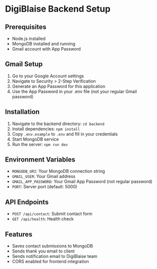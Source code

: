 # DigiBlaise Backend Setup

## Prerequisites
- Node.js installed
- MongoDB installed and running
- Gmail account with App Password

## Gmail Setup
1. Go to your Google Account settings
2. Navigate to Security > 2-Step Verification
3. Generate an App Password for this application
4. Use the App Password in your .env file (not your regular Gmail password)

## Installation
1. Navigate to the backend directory: `cd backend`
2. Install dependencies: `npm install`
3. Copy `.env.example` to `.env` and fill in your credentials
4. Start MongoDB service
5. Run the server: `npm run dev`

## Environment Variables
- `MONGODB_URI`: Your MongoDB connection string
- `GMAIL_USER`: Your Gmail address
- `GMAIL_APP_PASSWORD`: Your Gmail App Password (not regular password)
- `PORT`: Server port (default: 5000)

## API Endpoints
- `POST /api/contact`: Submit contact form
- `GET /api/health`: Health check

## Features
- Saves contact submissions to MongoDB
- Sends thank you email to client
- Sends notification email to DigiBlaise team
- CORS enabled for frontend integration